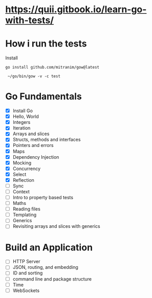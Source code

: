 # https://quii.gitbook.io/learn-go-with-tests/

# How i run the tests

Install

```
go install github.com/mitranim/gow@latest
```

```
 ~/go/bin/gow -v -c test
```

# Go Fundamentals

- [x] Install Go
- [x] Hello, World
- [x] Integers
- [x] Iteration
- [x] Arrays and slices
- [x] Structs, methods and interfaces
- [x] Pointers and errors
- [x] Maps
- [x] Dependency Injection
- [x] Mocking
- [x] Concurrency
- [x] Select
- [x] Reflection
- [ ] Sync
- [ ] Context
- [ ] Intro to property based tests
- [ ] Maths
- [ ] Reading files
- [ ] Templating
- [ ] Generics
- [ ] Revisiting arrays and slices with generics

# Build an Application

- [ ] HTTP Server
- [ ] JSON, routing, and embedding
- [ ] ID and sorting
- [ ] command line and package structure
- [ ] Time
- [ ] WebSockets
